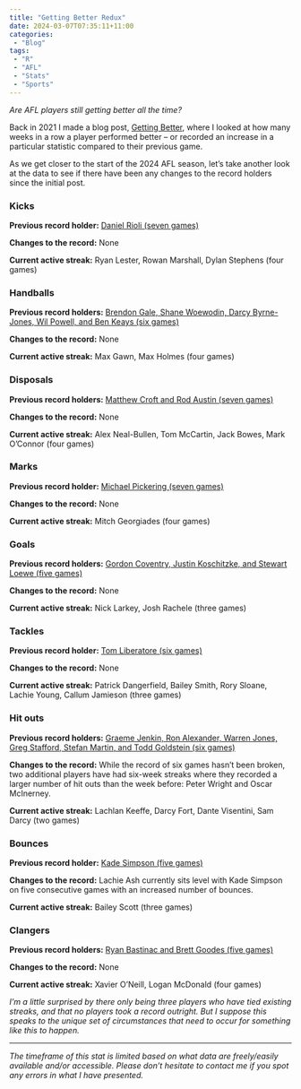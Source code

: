 ```yaml
---
title: "Getting Better Redux"
date: 2024-03-07T07:35:11+11:00
categories:
 - "Blog"
tags:
 - "R"
 - "AFL" 
 - "Stats"
 - "Sports"
---
```


*Are AFL players still getting better all the time?*

<!--more-->

Back in 2021 I made a blog post, [Getting Better](https://www.lincolntracy.com/posts/getting-better/), where I looked at how many weeks in a row a player performed better – or recorded an increase in a particular statistic compared to their previous game. 

As we get closer to the start of the 2024 AFL season, let’s take another look at the data to see if there have been any changes to the record holders since the initial post.

### Kicks
**Previous record holder:** [Daniel Rioli (seven games)](https://www.lincolntracy.com/posts/getting-better/#:~:text=come%20up%20with.-,Kicks,-First%20cab%20of)

**Changes to the record:** None

**Current active streak:** Ryan Lester, Rowan Marshall, Dylan Stephens (four games)

### Handballs
**Previous record holders:** [Brendon Gale, Shane Woewodin, Darcy Byrne-Jones, Wil Powell, and Ben Keays (six games)](https://www.lincolntracy.com/posts/getting-better/#:~:text=games%20in%20red.-,Handballs,-The%20handball%20record)

**Changes to the record:** None

**Current active streak:** Max Gawn, Max Holmes (four games)

### Disposals

**Previous record holders:** [Matthew Croft and Rod Austin (seven games)](https://www.lincolntracy.com/posts/getting-better/#:~:text=50%2Dgame%20mark.-,Disposals,-However%2C%20when%20we)

**Changes to the record:** None

**Current active streak:** Alex Neal-Bullen, Tom McCartin, Jack Bowes, Mark O’Connor (four games)

### Marks

**Previous record holder:** [Michael Pickering (seven games)](https://www.lincolntracy.com/posts/getting-better/#:~:text=disposals%20each%20week.-,Marks,-Michael%20Pickering%2C%20who)

**Changes to the record:** None

**Current active streak:** Mitch Georgiades (four games)

### Goals

**Previous record holders:** [Gordon Coventry, Justin Koschitzke, and Stewart Loewe (five games)](https://www.lincolntracy.com/posts/getting-better/#:~:text=week%20on%20week.-,Goals,-Three%20players%20share)

**Changes to the record:** None

**Current active streak:** Nick Larkey, Josh Rachele (three games)

### Tackles

**Previous record holder:** [Tom Liberatore (six games)](https://www.lincolntracy.com/posts/getting-better/#:~:text=the%20next%20season.-,Tackles,-Tom%20Liberatore%2C%20the)

**Changes to the record:** None

**Current active streak:** Patrick Dangerfield, Bailey Smith, Rory Sloane, Lachie Young,  Callum Jamieson (three games)

### Hit outs

**Previous record holders:** [Graeme Jenkin, Ron Alexander, Warren Jones, Greg Stafford, Stefan Martin, and Todd Goldstein (six games)](https://www.lincolntracy.com/posts/getting-better/#:~:text=his%20100th%20game.-,Hit%20outs,-In%20a%20nice)

**Changes to the record:** While the record of six games hasn’t been broken, two additional players have had six-week streaks where they recorded a larger number of hit outs than the week before: Peter Wright and Oscar McInerney.

**Current active streak:** Lachlan Keeffe, Darcy Fort, Dante Visentini, Sam Darcy (two games)

### Bounces

**Previous record holder:** [Kade Simpson (five games)](https://www.lincolntracy.com/posts/getting-better/#:~:text=into%20next%20season.-,Bounces,-Carlton%20legend%20Kade) 

**Changes to the record:** Lachie Ash currently sits level with Kade Simpson on five consecutive games with an increased number of bounces.

**Current active streak:** Bailey Scott (three games)

### Clangers

**Previous record holders:** [Ryan Bastinac and Brett Goodes (five games)](https://www.lincolntracy.com/posts/getting-better/#:~:text=touch%2C%20doesn%E2%80%99t%20it%3F-,Clangers,-Finally%2C%20the%20(dis))

**Changes to the record:** None

**Current active streak:** Xavier O’Neill, Logan McDonald (four games)

*I’m a little surprised by there only being three players who have tied existing streaks, and that no players took a record outright. But I suppose this speaks to the unique set of circumstances that need to occur for something like this to happen.* 

--- 

*The timeframe of this stat is limited based on what data are freely/easily available and/or accessible. Please don’t hesitate to contact me if you spot any errors in what I have presented.*
